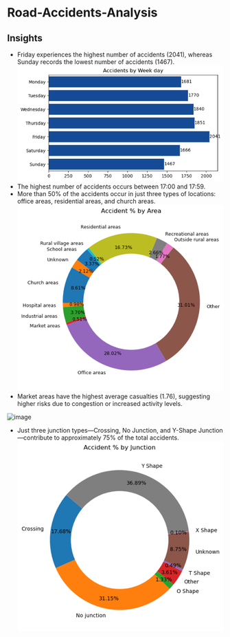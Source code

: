# Road-Accidents-Analysis




## Insights
- Friday experiences the highest number of accidents (2041), whereas Sunday records the lowest number of accidents (1467).
![Description of the image](acc_weekday.png)
- The highest number of accidents occurs between 17:00 and 17:59.
- More than 50% of the accidents occur in just three types of locations: office areas, residential areas, and church areas.
![Description of the image](acc_areas.png)
- Market areas have the highest average casualties (1.76), suggesting higher risks due to congestion or increased activity levels.


![image](https://github.com/user-attachments/assets/f837008e-2fb6-44eb-89ae-115ebdadb4ce)

- Just three junction types—Crossing, No Junction, and Y-Shape Junction—contribute to approximately 75% of the total accidents.
![Description of the image](acc_junction.png)
